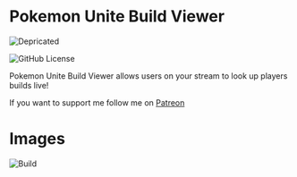# Pokemon Unite Build Viewer
![Depricated](https://img.shields.io/badge/DEPRICATED-red)

![GitHub License](https://img.shields.io/github/license/Dillonzer/PokemonUniteBuildViewer) 

Pokemon Unite Build Viewer allows users on your stream to look up players builds live!

If you want to support me follow me on [Patreon](https://www.patreon.com/bePatron?u=34112337)

# Images
![Build](https://pkmn-tcg-api-images.sfo2.cdn.digitaloceanspaces.com/!Logos/PULM_ExampleBuild.gif)
